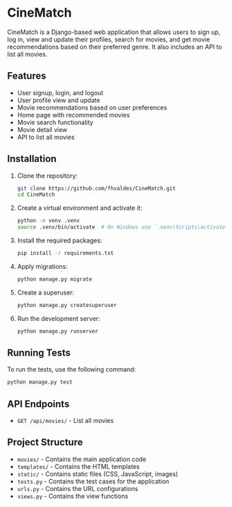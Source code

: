 
# CineMatch

CineMatch is a Django-based web application that allows users to sign up, log in, view and update their profiles, search for movies, and get movie recommendations based on their preferred genre. It also includes an API to list all movies.

## Features

- User signup, login, and logout
- User profile view and update
- Movie recommendations based on user preferences
- Home page with recommended movies
- Movie search functionality
- Movie detail view
- API to list all movies

## Installation

1. Clone the repository:
    ```bash
    git clone https://github.com/fhvaldes/CineMatch.git
    cd CineMatch
    ```

2. Create a virtual environment and activate it:
    ```bash
    python -m venv .venv
    source .venv/bin/activate  # On Windows use `.venv\Scripts\activate`
    ```

3. Install the required packages:
    ```bash
    pip install -r requirements.txt
    ```

4. Apply migrations:
    ```bash
    python manage.py migrate
    ```

5. Create a superuser:
    ```bash
    python manage.py createsuperuser
    ```

6. Run the development server:
    ```bash
    python manage.py runserver
    ```

## Running Tests

To run the tests, use the following command:
```bash
python manage.py test
```

## API Endpoints

- `GET /api/movies/` - List all movies

## Project Structure

- `movies/` - Contains the main application code
- `templates/` - Contains the HTML templates
- `static/` - Contains static files (CSS, JavaScript, images)
- `tests.py` - Contains the test cases for the application
- `urls.py` - Contains the URL configurations
- `views.py` - Contains the view functions

